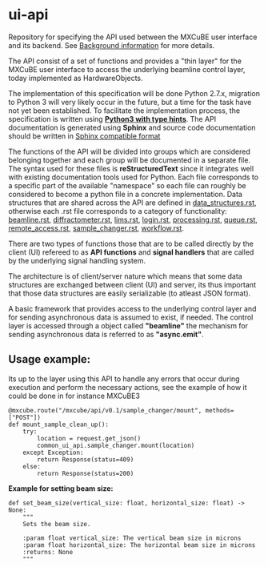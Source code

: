 # ui-api
Repository for specifying the API used between the MXCuBE user interface and its backend.
See [Background information](https://github.com/mxcube/HardwareRepository/issues/139) for more details.

The API consist of a set of functions and provides a "thin layer" for the MXCuBE user interface to access the underlying beamline control layer, today implemented as HardwareObjects.

The implementation of this specification will be done Python 2.7.x, migration to Python 3 will very likely occur in the future, but a time for the task have not yet been established. To facilitate the implementation process, the specification is written using __[Python3 with type hints](https://docs.python.org/3/library/typing.html)__. The API documentation is generated using __Sphinx__ and source code documentation should be written in [Sphinx compatible format](http://www.sphinx-doc.org/en/1.5.1/domains.html#the-python-domain)

The functions of the API will be divided into groups which are considered belonging together and each group will be documented in a separate file. The syntax used for these files is __reStructuredText__ since it integrates well with existing documentation tools used for Python. Each file corresponds to a specific part of the available "namespace" so each file can roughly be considered to become a python file in a concrete implementation. Data structures that are shared across the API are defined in [data_structures.rst](data_structures.rst), otherwise each .rst file corresponds to a category of functionality: [beamline.rst](beamline.rst]), [diffractometer.rst](diffractometer.rst), [lims.rst](lims.rst), [login.rst](login.rst), [processing.rst](processing.rst), [queue.rst](queue.rst), [remote_access.rst](remote_access.rst), [sample_changer.rst](sample_changer.rst), [workflow.rst](workflow.rst).

There are two types of functions those that are to be called directly by the client (UI) refereed to as __API functions__ and __signal handlers__ that are called by the underlying signal handling system.

The architecture is of client/server nature which means that some data structures are exchanged between client (UI) and server, its thus important that those data structures are easily serializable (to atleast JSON format).

A basic framework that provides access to the underlying control layer and for sending asynchronous data is assumed to exist, if needed. The control layer is accessed through a object called __"beamline"__ the mechanism for sending asynchronous data is referred to as __"async.emit"__.

Usage example:
--------------

Its up to the layer using this API to handle any errors that occur during execution and perform the necessary actions, see the example of how it could be done in for instance MXCuBE3

    @mxcube.route("/mxcube/api/v0.1/sample_changer/mount", methods=["POST"])
    def mount_sample_clean_up():
        try:
            location = request.get_json()
            common_ui_api.sample_changer.mount(location)
        except Exception:
            return Response(status=409)
        else:
            return Response(status=200)


__Example for setting beam size:__
```
def set_beam_size(vertical_size: float, horizontal_size: float) -> None:
    """
    Sets the beam size.

    :param float vertical_size: The vertical beam size in microns
    :param float horizontal_size: The horizontal beam size in microns
    :returns: None
    """
```
